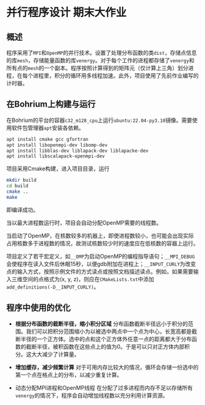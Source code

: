 # 并行程序设计 期末大作业

## 概述

程序采用了`MPI`和`OpenMP`的并行技术。设置了处理分布函数的类`dist`，存储点信息的库`mesh`，存储能量函数的库`venergy`。对于每个工作的进程都存储了`venergy`和所有点的`mesh`的一个副本。程序按照计算得到的矩阵元（仅计算上三角）划分进程，在每个进程里，积分的循环用多线程加速。此外，项目使用了先前作业编写的计时器。

## 在Bohrium上构建与运行

在Bohrium的平台的容器`c32_m128_cpu`上运行`ubuntu:22.04-py3.10`镜像。需要使用软件包管理器`apt`安装各依赖。
    
```bash
apt install cmake gcc gfortran
apt install libopenmpi-dev libomp-dev
apt install libblas-dev liblapack-dev liblapacke-dev
apt install libscalapack-openmpi-dev
```
项目采用Cmake构建，进入项目目录，运行
```bash
mkdir build
cd build
cmake ..
make
```
即编译成功。

当以最大进程数运行时，项目会自动分配OpenMP需要的线程数。

当启动了OpenMP，在核数较多的机器上，即使进程数较小，也可能会出现实际占用核数多于进程数的情况，故测试核数较少时的速度应在低核数的容器上运行。

项目定义了若干宏定义，如`__OMP`为启动OpenMP的编程指导语句；`__MPI_DEBUG`会使程序在读入文件后休眠15秒，以便gdb附加在进程上；`__INPUT_CURLY`为改变点的输入方式，按照示例文件的方式读点或按照文档描述读点。例如，如果需要输入三维空间的点格式为(x, y, z)，则应在`CMakeLists.txt`中添加`add_definitions(-D__INPUT_CURLY)`。

## 程序中使用的优化

* **根据分布函数的截断半径，缩小积分区域**
分布函数截断半径远小于积分的范围。我们可以把积分范围缩小为以被选中两点中一个点为中心，长宽高都是截断半径的一个正方体。选中的点和这个正方体外任意一点的距离都大于分布函数的截断半径，被积函数在这些点上的值为0。于是可以只对正方体内部积分。这大大减少了计算量。

* **增加缓存，减少频繁计算**
对于可用内存比较大的情况，循环会存储一份选中的第一个点在格点上的分布，以减少重复计算。

* 动态分配MPI进程和OpenMP线程
在分配了过多进程而内存不足以存储所有`venergy`的情况下，程序会自动增加线程数以充分利用计算资源。
